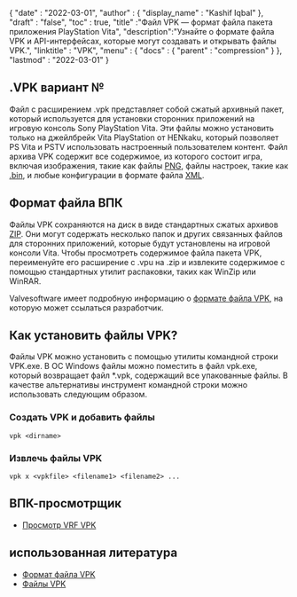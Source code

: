 {
  "date" : "2022-03-01",
  "author" : {
    "display_name" : "Kashif Iqbal"
},
  "draft" : "false",
  "toc" : true,
  "title" :"Файл VPK — формат файла пакета приложения PlayStation Vita",
  "description":"Узнайте о формате файла VPK и API-интерфейсах, которые могут создавать и открывать файлы VPK.",
  "linktitle" : "VPK",
  "menu" : {
    "docs" : {
      "parent" : "compression"
}
},
  "lastmod" : "2022-03-01"
}

## .VPK вариант №

Файл с расширением .vpk представляет собой сжатый архивный пакет, который используется для установки сторонних приложений на игровую консоль Sony PlayStation Vita. Эти файлы можно установить только на джейлбрейк Vita PlayStation от HENkaku, который позволяет PS Vita и PSTV использовать настроенный пользователем контент. Файл архива VPK содержит все содержимое, из которого состоит игра, включая изображения, такие как файлы [PNG](/ru/image/png/), файлы настроек, такие как [.bin](/ru/disc-and-media/bin/), и любые конфигурации в формате файла [XML](/ru/web/xml/).

## Формат файла ВПК

Файлы VPK сохраняются на диск в виде стандартных сжатых архивов [ZIP](/ru/compression/zip/). Они могут содержать несколько папок и других связанных файлов для сторонних приложений, которые будут установлены на игровой консоли Vita. Чтобы просмотреть содержимое файла пакета VPK, переименуйте его расширение с .vpu на .zip и извлеките содержимое с помощью стандартных утилит распаковки, таких как WinZip или WinRAR.

Valvesoftware имеет подробную информацию о [формате файла VPK](https://developer.valvesoftware.com/wiki/VPK_File_Format), на которую может ссылаться разработчик.

## Как установить файлы VPK?

Файлы VPK можно установить с помощью утилиты командной строки VPK.exe. В ОС Windows файлы можно поместить в файл vpk.exe, который возвращает файл \*.vpk, содержащий все упакованные файлы. В качестве альтернативы инструмент командной строки можно использовать следующим образом.

### Создать VPK и добавить файлы

```
vpk <dirname>
```

### Извлечь файлы VPK

```
vpk x <vpkfile> <filename1> <filename2> ...
```

## ВПК-просмотрщик

* [Просмотр VRF VPK](https://github.com/SteamDatabase/ValveResourceFormat)

## использованная литература

* [Формат файла VPK](https://developer.valvesoftware.com/wiki/VPK_File_Format)
* [Файлы VPK](https://developer.valvesoftware.com/wiki/VPK)

